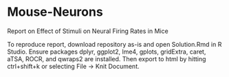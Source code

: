 # Mouse-Neurons
Report on Effect of Stimuli on Neural Firing Rates in Mice

To reproduce report, download repository as-is and open Solution.Rmd in R Studio. Ensure packages dplyr, ggplot2, lme4, gplots, gridExtra, caret, aTSA, ROCR, and qwraps2 are installed. Then export to html by hitting ctrl+shift+k or selecting File -> Knit Document.
